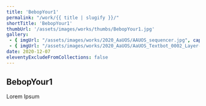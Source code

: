 ```yaml
---
title: 'BebopYour1'
permalink: "/work/{{ title | slugify }}/"
shortTitle: 'BebopYour1'
thumbUrl: '/assets/images/works/thumbs/BebopYour1.jpg'
gallery:
 - { imgUrl: "/assets/images/works/2020_AaUOS/AAUOS_sequencer.jpg", caption: "" }
 - { imgUrl: "/assets/images/works/2020_AaUOS/AaUOS_Textbot_0002_Layer-20.jpg", caption: "" }
date: 2020-12-07
eleventyExcludeFromCollections: false
---
```



<div class="Grid Grid--gutters Grid--full large-Grid--fit">
  <div class="Grid-cell">
    <div class='headerGroup'>
      <h2>BebopYour1</h2>
      <p>Lorem Ipsum</p>
    </div>
  </div>
</div>